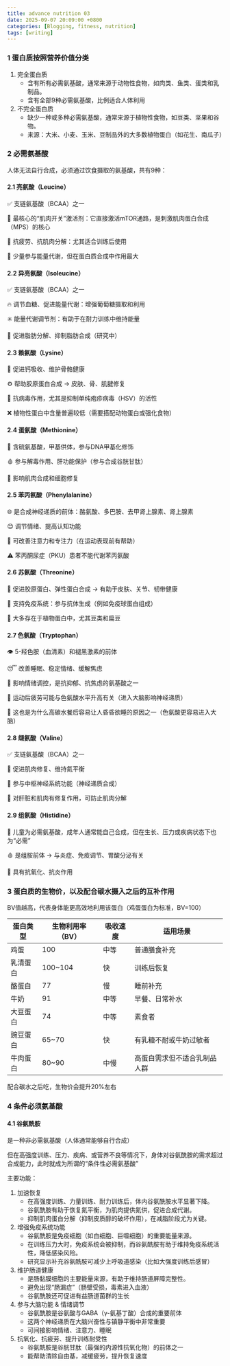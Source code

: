 ```yaml
---
title: advance nutrition 03
date: 2025-09-07 20:09:00 +0800
categories: [Blogging, fitness, nutrition]
tags: [writing]
---
```


### 1 蛋白质按照营养价值分类

1. 完全蛋白质
    - 含有所有必需氨基酸，通常来源于动物性食物，如肉类、鱼类、蛋类和乳制品。
    - 含有全部9种必需氨基酸，比例适合人体利用
2. 不完全蛋白质
    - 缺少一种或多种必需氨基酸，通常来源于植物性食物，如豆类、坚果和谷物。
    - 来源：大米、小麦、玉米、豆制品外的大多数植物蛋白（如花生、南瓜子）

### 2 必需氨基酸

人体无法自行合成，必须通过饮食摄取的氨基酸，共有9种：

#### 2.1 亮氨酸（Leucine）

✅ 支链氨基酸（BCAA）之一

🔑 最核心的“肌肉开关”激活剂：它直接激活mTOR通路，是刺激肌肉蛋白合成（MPS）的核心

💪 抗疲劳、抗肌肉分解：尤其适合训练后使用

🧠 少量参与能量代谢，但在蛋白质合成中作用最大

#### 2.2 异亮氨酸（Isoleucine）

✅ 支链氨基酸（BCAA）之一

🔥 调节血糖、促进能量代谢：增强葡萄糖摄取和利用

✳️ 能量代谢调节剂：有助于在耐力训练中维持能量

💪 促进脂肪分解、抑制脂肪合成（研究中）

#### 2.3 赖氨酸（Lysine）

🦴 促进钙吸收、维护骨骼健康

⚙ 帮助胶原蛋白合成 → 皮肤、骨、肌腱修复

🦠 抗病毒作用，尤其是抑制单纯疱疹病毒（HSV）的活性

❌ 植物性蛋白中含量普遍较低（需要搭配动物蛋白或强化食物）

#### 2.4 蛋氨酸（Methionine）

🧬 含硫氨基酸，甲基供体，参与DNA甲基化修饰

🩸 参与解毒作用、肝功能保护（参与合成谷胱甘肽）

💪 影响肌肉合成和细胞修复

#### 2.5 苯丙氨酸（Phenylalanine）

🌐 是合成神经递质的前体：酪氨酸、多巴胺、去甲肾上腺素、肾上腺素

😊 调节情绪、提高认知功能

🧠 可改善注意力和专注力（在运动表现前有帮助）

⚠️ 苯丙酮尿症（PKU）患者不能代谢苯丙氨酸

#### 2.6 苏氨酸（Threonine）

🧬 促进胶原蛋白、弹性蛋白合成 → 有助于皮肤、关节、韧带健康

🧬 支持免疫系统：参与抗体生成（例如免疫球蛋白组成）

🥦 大多存在于植物蛋白中，尤其豆类和扁豆

#### 2.7 色氨酸（Tryptophan）

👁️ 5-羟色胺（血清素）和褪黑激素的前体

😴 改善睡眠、稳定情绪、缓解焦虑

🧠 影响情绪调控，是抗抑郁、抗焦虑的氨基酸之一

🧩 运动后疲劳可能与色氨酸水平升高有关（进入大脑影响神经递质）

📌 这也是为什么高碳水餐后容易让人昏昏欲睡的原因之一（色氨酸更容易进入大脑）

#### 2.8 缬氨酸（Valine）

✅ 支链氨基酸（BCAA）之一

🌟 促进肌肉修复、维持氮平衡

🧠 参与中枢神经系统功能（神经递质合成）

🧴 对肝脏和肌肉有修复作用，可防止肌肉分解

#### 2.9 组氨酸（Histidine）

🧠 儿童为必需氨基酸，成年人通常能自己合成，但在生长、压力或疾病状态下也为“必需”

🩸 是组胺前体 → 与炎症、免疫调节、胃酸分泌有关

🔬 具有抗氧化、抗炎作用


### 3 蛋白质的生物价，以及配合碳水摄入之后的互补作用

BV值越高，代表身体能更高效地利用该蛋白（鸡蛋蛋白为标准，BV=100）

| 蛋白类型 | 生物利用率（BV） | 吸收速度 | 适用场景                     |
| -------- | ---------------- | -------- | ---------------------------- |
| 鸡蛋     | 100              | 中等     | 普通膳食补充                 |
| 乳清蛋白 | 100~104          | 快       | 训练后恢复                   |
| 酪蛋白   | 77               | 慢       | 睡前补充                     |
| 牛奶     | 91               | 中等     | 早餐、日常补水               |
| 大豆蛋白 | 74               | 中等     | 素食者                       |
| 豌豆蛋白 | 65~70            | 快       | 有乳糖不耐或牛奶过敏者       |
| 牛肉蛋白 | 80~90            | 中慢     | 高蛋白需求但不适合乳制品人群 |


配合碳水之后吃，生物价会提升20%左右

### 4 条件必须氨基酸

#### 4.1 谷氨酰胺

是一种非必需氨基酸（人体通常能够自行合成）

但在高强度训练、压力、疾病、或营养不良等情况下，身体对谷氨酰胺的需求超过合成能力，此时就成为所谓的“条件性必需氨基酸”

主要功能：

1. 加速恢复
   + 在高强度训练、力量训练、耐力训练后，体内谷氨酰胺水平显著下降。
   + 谷氨酰胺有助于恢复氮平衡，为肌肉提供氮供，促进合成代谢。
   + 抑制肌肉蛋白分解（抑制皮质醇的破坏作用），在减脂阶段尤为关键。
2. 增强免疫系统功能
   + 谷氨酰胺是免疫细胞（如白细胞、巨噬细胞）的重要能量来源。
   + 在训练压力大时，免疫系统会被抑制，而谷氨酰胺有助于维持免疫系统活性，降低感染风险。
   + 研究显示补充谷氨酰胺可减少上呼吸道感染（比如大强度训练后感冒）
3. 维护肠道健康
   + 是肠黏膜细胞的主要能量来源，有助于维持肠道屏障完整性。
   + 避免出现“肠漏症”（肠壁受损，毒素进入血液）
   + 谷氨酰胺还可促进有益肠道菌群的生长
4. 参与大脑功能 & 情绪调节
   + 谷氨酰胺是谷氨酸与GABA（γ-氨基丁酸）合成的重要前体
   + 这两个神经递质在大脑兴奋性与镇静平衡中非常重要
   + 可间接影响情绪、注意力、睡眠
5. 抗氧化、抗疲劳、提升训练耐受性
   + 谷氨酰胺是谷胱甘肽（最强的内源性抗氧化物）的前体之一
   + 能帮助清除自由基，减缓疲劳，提升恢复速度
